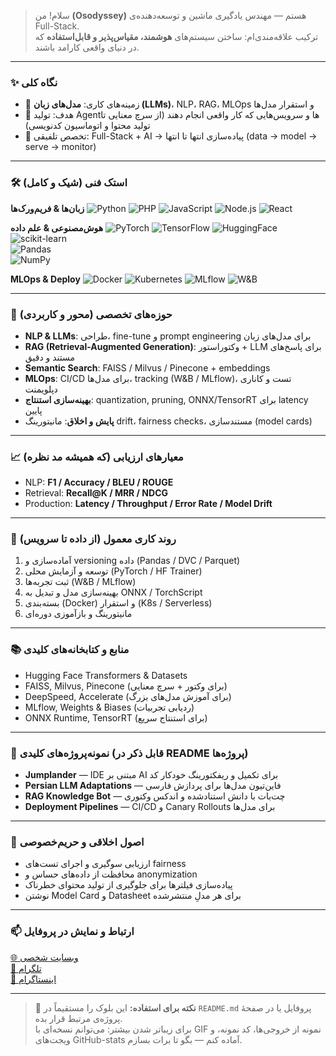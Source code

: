 > سلام! من **(Osodyssey)** هستم — مهندس یادگیری ماشین و توسعه‌دهنده‌ی Full-Stack.  
> ترکیب علاقه‌مندی‌ام: ساختن سیستم‌های **هوشمند، مقیاس‌پذیر و قابل‌استفاده** که در دنیای واقعی کارامد باشند.

---

### ✨ نگاه کلی
- 🔭 زمینه‌های کاری: **مدل‌های زبان (LLMs)**، NLP، RAG، MLOps و استقرار مدل‌ها  
- 🎯 هدف: تولید Agentها و سرویس‌هایی که کار واقعی انجام دهند (از سرچ معنایی تا تولید محتوا و اتوماسیون کدنویسی)  
- 🧩 تخصص تلفیقی: Full-Stack + AI → پیاده‌سازی انتها تا انتها (data → model → serve → monitor)

---

### 🛠️ استک فنی (شیک و کامل)
**زبان‌ها & فریم‌ورک‌ها**
![Python](https://img.shields.io/badge/Python-3776AB?logo=python&logoColor=fff) 
![PHP](https://img.shields.io/badge/PHP-777BB4?logo=php&logoColor=fff) 
![JavaScript](https://img.shields.io/badge/JavaScript-F7DF1E?logo=javascript&logoColor=000) 
![Node.js](https://img.shields.io/badge/Node.js-339933?logo=node.js&logoColor=fff) 
![React](https://img.shields.io/badge/React-61DAFB?logo=react&logoColor=000)

**هوش‌مصنوعی & علم داده**
![PyTorch](https://img.shields.io/badge/PyTorch-EE4C2C?logo=pytorch&logoColor=fff) 
![TensorFlow](https://img.shields.io/badge/TensorFlow-FF6F00?logo=tensorflow&logoColor=fff) 
![HuggingFace](https://img.shields.io/badge/HuggingFace-FFA500?logo=huggingface&logoColor=fff)  
![scikit-learn](https://img.shields.io/badge/scikit--learn-F7931E?logo=scikit-learn&logoColor=fff)  
![Pandas](https://img.shields.io/badge/Pandas-150458?logo=pandas&logoColor=fff)  
![NumPy](https://img.shields.io/badge/NumPy-013243?logo=numpy&logoColor=fff)

**MLOps & Deploy**
![Docker](https://img.shields.io/badge/Docker-2496ED?logo=docker&logoColor=fff) 
![Kubernetes](https://img.shields.io/badge/Kubernetes-326CE5?logo=kubernetes&logoColor=fff) 
![MLflow](https://img.shields.io/badge/MLflow-000000?logo=mlflow&logoColor=fff) 
![W&B](https://img.shields.io/badge/Weights__%26__Biases-4110A8?logo=wandb&logoColor=fff)

---

### 🔬 حوزه‌های تخصصی (محور و کاربردی)
- **NLP & LLMs**: طراحی، fine-tune و prompt engineering برای مدل‌های زبان  
- **RAG (Retrieval-Augmented Generation)**: وکتوراستور + LLM برای پاسخ‌های مستند و دقیق  
- **Semantic Search**: FAISS / Milvus / Pinecone + embeddings  
- **MLOps**: CI/CD برای مدل‌ها، tracking (W&B / MLflow)، تست و کاناری دپلویمنت  
- **بهینه‌سازی استنتاج**: quantization, pruning, ONNX/TensorRT برای latency پایین  
- **پایش و اخلاق**: مانیتورینگ drift، fairness checks، مستندسازی (model cards)

---

### 📈 معیارهای ارزیابی (که همیشه مد نظره)
- NLP: **F1 / Accuracy / BLEU / ROUGE**  
- Retrieval: **Recall@K / MRR / NDCG**  
- Production: **Latency / Throughput / Error Rate / Model Drift**

---

### 🧩 روند کاری معمول (از داده تا سرویس)
1. آماده‌سازی و versioning داده (Pandas / DVC / Parquet)  
2. توسعه و آزمایش محلی (PyTorch / HF Trainer)  
3. ثبت تجربه‌ها (W&B / MLflow)  
4. بهینه‌سازی مدل و تبدیل به ONNX / TorchScript  
5. بسته‌بندی (Docker) و استقرار (K8s / Serverless)  
6. مانیتورینگ و بازآموزی دوره‌ای

---

### 📚 منابع و کتابخانه‌های کلیدی
- Hugging Face Transformers & Datasets  
- FAISS, Milvus, Pinecone (برای وکتور + سرچ معنایی)  
- DeepSpeed, Accelerate (برای آموزش مدل‌های بزرگ)  
- MLflow, Weights & Biases (ردیابی تجربیات)  
- ONNX Runtime, TensorRT (برای استنتاج سریع)

---

### 🧾 نمونه‌پروژه‌های کلیدی (قابل ذکر در README پروژه‌ها)
- **Jumplander** — IDE مبتنی بر AI برای تکمیل و ریفکتورینگ خودکار کد  
- **Persian LLM Adaptations** — فاین‌تیون مدل‌ها برای پردازش فارسی  
- **RAG Knowledge Bot** — چت‌بات با دانش استنادشده و اندکس وکتوری  
- **Deployment Pipelines** — CI/CD و Canary Rollouts برای مدل‌ها

---

### 🔐 اصول اخلاقی و حریم‌خصوصی
- ارزیابی سوگیری و اجرای تست‌های fairness  
- محافظت از داده‌های حساس و anonymization  
- پیاده‌سازی فیلترها برای جلوگیری از تولید محتوای خطرناک  
- نوشتن Model Card و Datasheet برای هر مدلِ منتشرشده

---

### 📫 ارتباط و نمایش در پروفایل
[🌐 وبسایت شخصی](https://jumplander.org)   
[📱 تلگرام](https://t.me/Osodysset)  
[📸 اینستاگرام](https://instagram.com/os_odyssey)

---

> 🔧 **نکته برای استفاده:** این بلوک را مستقیماً در `README.md` پروفایل یا در صفحهٔ پروژه‌ی مرتبط قرار بده.  
> برای زیباتر شدن بیشتر: می‌توانم نسخه‌ای با GIF نمونه از خروجی‌ها، کد نمونه، و ویجت‌های GitHub-stats آماده کنم — بگو تا برات بسازم.
